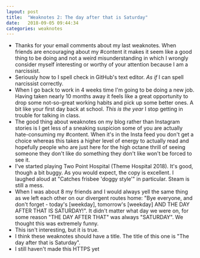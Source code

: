 ```yaml
---
layout: post
title:  "Weaknotes 2: The day after that is Saturday"
date:   2018-09-05 09:44:34
categories: weaknotes
---
```


* Thanks for your email comments about my last weaknotes. When friends are encouraging about my #content it makes it seem like a good thing to be doing and not a weird misunderstanding in which I wrongly consider myself interesting or worthy of your attention because I am a narcissist.
* Seriously how to I spell check in GitHub's text editor. *As if* I can spell narcissist correctly.
* When I go back to work in 4 weeks time I'm going to be doing a new job. Having taken nearly 10 months away it feels like a great opportunity to drop some not-so-great working habits and pick up some better ones. A bit like your first day back at school. *This is the year* I stop getting in trouble for talking in class.
* The good thing about weaknotes on my blog rather than Instagram stories is I get less of a sneaking suspicion some of you are actually hate-consuming my #content. When it's in the Insta feed you don't get a choice whereas this takes a higher level of energy to actually read and hopefully people who are just here for the high octane thrill of seeing someone they don't like do something they don't like won't be forced to see it.
* I've started playing Two Point Hospital (Theme Hospital 2018). It's good, though a bit buggy. As you would expect, the copy is excellent. I laughed aloud at "Catches frisbee 'doggy style'" in particular. Steam is still a mess.
* When I was about 8 my friends and I would always yell the same thing as we left each other on our divergent routes home: "Bye everyone, and don't forget - today's [weekday], tomorrow's [weekday] AND THE DAY AFTER THAT IS SATURDAY!". It didn't matter what day we were on, for some reason "THE DAY AFTER THAT" was always "SATURDAY". We thought this was extremely funny.
* This isn't interesting, but it is true.
* I think these weaknotes should have a title. The title of this one is "The day after that is Saturday".
* I still haven't made this HTTPS yet
